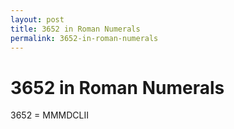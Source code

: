 ```yaml
---
layout: post
title: 3652 in Roman Numerals
permalink: 3652-in-roman-numerals
---
```


# 3652 in Roman Numerals

3652 = MMMDCLII
